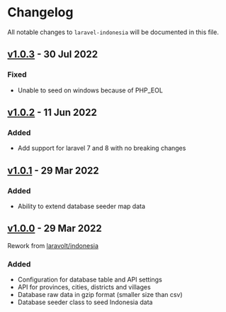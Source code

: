# Changelog

All notable changes to `laravel-indonesia` will be documented in this file.

## [v1.0.3](https://github.com/kodepandai/laravel-indonesia/compare/v1.0.2...v1.0.3) - 30 Jul 2022

### Fixed
- Unable to seed on windows because of PHP_EOL

## [v1.0.2](https://github.com/kodepandai/laravel-indonesia/compare/v1.0.1...v1.0.2) - 11 Jun 2022

### Added
- Add support for laravel 7 and 8 with no breaking changes

## [v1.0.1](https://github.com/kodepandai/laravel-indonesia/compare/v1.0.0...v1.0.1) - 29 Mar 2022

### Added

- Ability to extend database seeder map data

## [v1.0.0](https://github.com/kodepandai/laravel-indonesia/compare/4f0ed1b...v1.0.0) - 29 Mar 2022

Rework from [laravolt/indonesia](https://github.com/laravolt/indonesia)

### Added

- Configuration for database table and API settings
- API for provinces, cities, districts and villages
- Database raw data in gzip format (smaller size than csv)
- Database seeder class to seed Indonesia data
